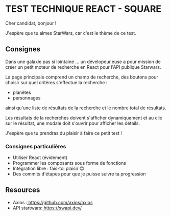 
# **TEST TECHNIQUE REACT - SQUARE** 

Cher candidat, bonjour ! 

J'espère que tu aimes StarWars, car c'est le thème de ce test. 

## **Consignes** 

Dans une galaxie pas si lointaine ... un dévelopeur.euse a pour mission de créer un petit moteur de recherche en React pour l'API publique Starwars. 

La page principale comprend un champ de recherche, des boutons pour choisir sur quel critères s'effectue la recherche : 

- planètes 
- personnages 

ainsi qu'une liste de résultats de la recherche et le nombre total de résultats. 

Les  résultats  de  la  recherches  doivent  s'afficher  dynamiquement  et  au  clic  sur  le résultat, une modale doit s'ouvrir pour afficher les détails. 

J'espère que tu prendras du plaisir à faire ce petit test ! 

### **Consignes particulières** 

- Utiliser React (évidement) 
- Programmer les composants sous forme de fonctions 
- Intégration libre : fais-toi plaisir 😊 
- Des commits d'étapes pour que je puisse suivre ta progression 

## **Resources** 

- Axios :[ https://github.com/axios/axios ](https://github.com/axios/axios)
- API startwars:[ https://swapi.dev/ ](https://swapi.dev/)

